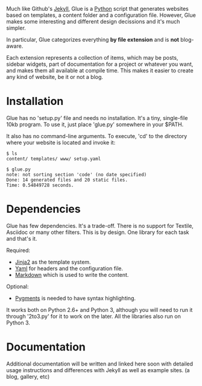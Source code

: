 
Much like Github's [Jekyll][], Glue is a [Python][] script that generates websites
based on templates, a content folder and a configuration file. However, Glue makes
some interesting and different design decissions and it's much simpler. 

In particular, Glue categorizes everything **by file extension** and is **not** blog-aware.

Each extension represents a collection of items, which may be posts, sidebar widgets,
part of documentation for a project or whatever you want, and makes them all available
at compile time. This makes it easier to create any kind of website, be it or not a blog.

[Jekyll]: http://github.com/mojombo/jekyll
[Python]: http://www.python.org

# Installation

Glue has no 'setup.py' file and needs no installation. It's a tiny, single-file
10kb program. To use it, just place 'glue.py' somewhere in your $PATH.

It also has no command-line arguments. To execute, 'cd' to the directory where
your website is located and invoke it:

    $ ls
    content/ templates/ www/ setup.yaml

    $ glue.py
    note: not sorting section 'code' (no date specified)
    Done: 14 generated files and 20 static files.
    Time: 0.54849728 seconds.

# Dependencies

Glue has few dependencies. It's a trade-off. There is no support for Textile, Asciidoc
or many other filters. This is by design. One library for each task and that's it.

Required:

  * [Jinja2][] as the template system.
  * [Yaml][] for headers and the configuration file.
  * [Markdown][] which is used to write the content.

Optional:

  * [Pygments][] is needed to have syntax highlighting.

It works both on Python 2.6+ and Python 3, although you will need to run it through
'2to3.py' for it to work on the later. All the libraries also run on Python 3.

[Jinja2]:   http://pypi.python.org/pypi/Jinja2
[Markdown]: http://pypi.python.org/pypi/Markdown
[Pygments]: http://pypi.python.org/pypi/Pygments
[Yaml]:     http://pypi.python.org/pypi/PyYAML

# Documentation

Additional documentation will be written and linked here soon with detailed usage
instructions and differences with Jekyll as well as example sites. (a blog, gallery, etc)


